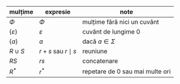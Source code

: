 mulțime|expresie|note
-|-|-
$\Phi$|$\Phi$|mulțime fără nici un cuvânt
$\{\varepsilon\}$|$\varepsilon$|cuvânt de lungime 0
$\{a\}$|$a$|dacă $a\in\Sigma$
$R\cup S$|$r+s$ sau $r\mid s$ |reuniune
$RS$|$rs$|concatenare
$R^*$|$r^*$|repetare de 0 sau mai multe ori
